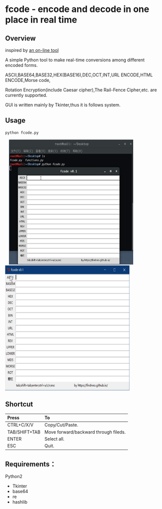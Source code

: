 # fcode - encode and decode in one place in real time

## Overview
inspired by [an on-line tool](http://tool.ph0en1x.com/hashtool/tools.html#conv/)

A simple Python tool to make real-time conversions among different encoded forms.

ASCII,BASE64,BASE32,HEX(BASE16),DEC,OCT,INT,URL ENCODE,HTML ENCODE,Morse code,

Rotation Encryption(include Caesar cipher),The Rail-Fence Cipher,etc. are currently supported.

GUI is written mainly by Tkinter,thus it is follows system.

## Usage
```python 
python fcode.py
```


    <img src="https://github.com/findneo/fcode/blob/master/demo_linux.gif" width="400" height="400">
    <img src="https://github.com/findneo/fcode/blob/master/demo.gif" width="400" height="400">

## Shortcut

| Press         | To                                    |
|:------        |   :------                             |
| CTRL+C/X/V    | Copy/Cut/Paste.                       |
| TAB/SHIFT+TAB |Move forward/backward through fileds.  |
| ENTER         |Select all.                            |
| ESC           |Quit.                                  | 

## Requirements：
Python2
  * Tkinter
  * base64
  * re
  * hashlib
